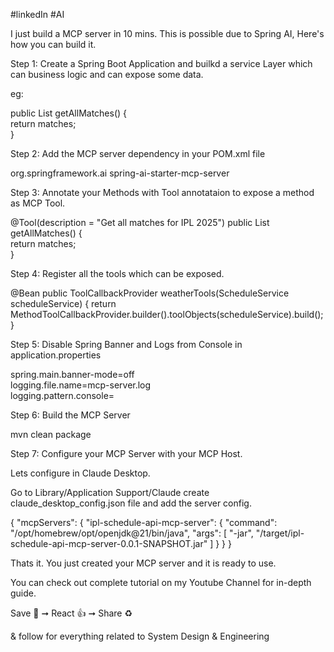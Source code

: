 
#linkedIn #AI 

I just build a MCP server in 10 mins.
This is possible due to Spring AI,
Here's how you can build it.



Step 1: Create a Spring Boot Application and builkd a service Layer which can business logic and can expose some data.

eg:

public List<Match> getAllMatches() {  
    return matches;  
}



Step 2: Add the MCP server dependency in your POM.xml file


<dependency>  
    <groupId>org.springframework.ai</groupId>  
    <artifactId>spring-ai-starter-mcp-server</artifactId>  
</dependency>


Step 3: Annotate your Methods with Tool annotataion to expose a method as MCP Tool.


@Tool(description = "Get all matches for IPL 2025")
public List<Match> getAllMatches() {  
    return matches;  
}


Step 4: Register all the tools which can be exposed.

@Bean
public ToolCallbackProvider weatherTools(ScheduleService scheduleService) {
	return MethodToolCallbackProvider.builder().toolObjects(scheduleService).build();
}



Step 5: Disable Spring Banner and Logs from Console in application.properties


spring.main.banner-mode=off  
logging.file.name=mcp-server.log  
logging.pattern.console=


Step 6: Build the MCP Server

mvn clean package


Step 7: Configure your MCP Server with your MCP Host.

Lets configure in Claude Desktop.

Go to Library/Application Support/Claude
create claude_desktop_config.json file and add the server config.

{
"mcpServers": {
  "ipl-schedule-api-mcp-server": {
    "command": "/opt/homebrew/opt/openjdk@21/bin/java",
    "args": [
      "-jar",
      "/target/ipl-schedule-api-mcp-server-0.0.1-SNAPSHOT.jar"
    ]
  }
}
}



Thats it. You just created your MCP server and it is ready to use.

You can check out complete tutorial on my Youtube Channel for in-depth guide.

Save 💾 ➞ React 👍 ➞ Share ♻️  
  
& follow for everything related to System Design & Engineering